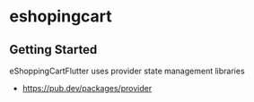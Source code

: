 # eshopingcart


## Getting Started
eShoppingCartFlutter uses provider state management libraries 

- https://pub.dev/packages/provider